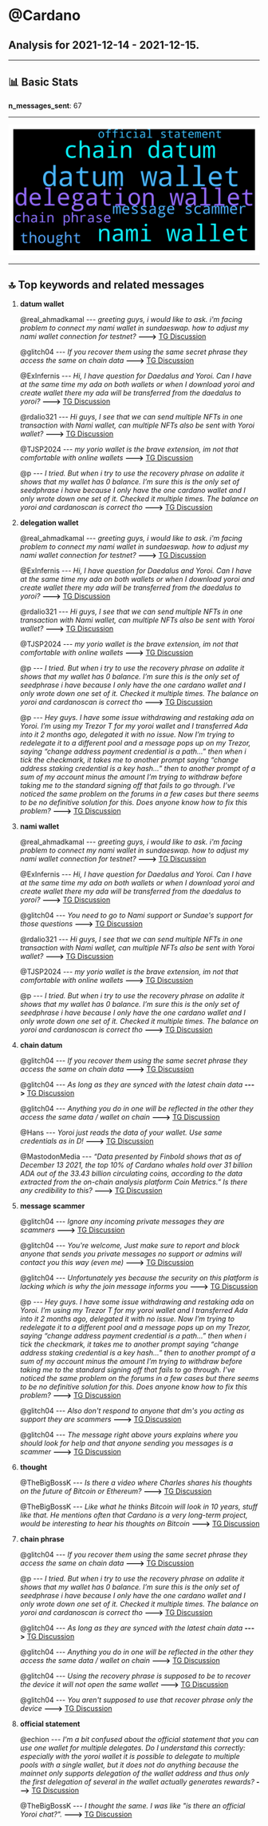 # **@Cardano**
 ## Analysis for **2021-12-14** - **2021-12-15**.

---

## 📊 **Basic Stats**

**n_messages_sent**: 67

---
![wordcloud](Cardano_1Days_wordcloud.png)

---


## 🔝 **Top keywords and related messages**

1. **datum wallet**

    @real_ahmadkamal --- *greeting guys, i would like to ask. i'm facing problem to connect my nami wallet in sundaeswap. how to adjust my nami wallet connection for testnet?* **--->** [TG Discussion](https://t.me/Cardano/759035)

    @glitch04 --- *If you recover them using the same secret phrase they access the same on chain data* **--->** [TG Discussion](https://t.me/Cardano/759104)

    @ExInfernis --- *Hi, I have question for Daedalus and Yoroi. Can I have at the same time my ada on both wallets or when I download yoroi and create wallet there my ada will be transferred from the daedalus to yoroi?* **--->** [TG Discussion](https://t.me/Cardano/759102)

    @rdalio321 --- *Hi guys, I see that we can send multiple NFTs in one transaction with Nami wallet, can multiple NFTs also be sent with Yoroi wallet?* **--->** [TG Discussion](https://t.me/Cardano/758847)

    @TJSP2024 --- *my yorio wallet is the brave extension, im not that comfortable with online wallets* **--->** [TG Discussion](https://t.me/Cardano/758484)

    @p --- *I tried. But when i try to use the recovery phrase on adalite it shows that my wallet has 0 balance. I’m sure this is the only set of seedphrase i have because I only have the one cardano wallet and I only wrote down one set of it. Checked it multiple times. The balance on yoroi and cardanoscan is correct tho* **--->** [TG Discussion](https://t.me/Cardano/758603)

2. **delegation wallet**

    @real_ahmadkamal --- *greeting guys, i would like to ask. i'm facing problem to connect my nami wallet in sundaeswap. how to adjust my nami wallet connection for testnet?* **--->** [TG Discussion](https://t.me/Cardano/759035)

    @ExInfernis --- *Hi, I have question for Daedalus and Yoroi. Can I have at the same time my ada on both wallets or when I download yoroi and create wallet there my ada will be transferred from the daedalus to yoroi?* **--->** [TG Discussion](https://t.me/Cardano/759102)

    @rdalio321 --- *Hi guys, I see that we can send multiple NFTs in one transaction with Nami wallet, can multiple NFTs also be sent with Yoroi wallet?* **--->** [TG Discussion](https://t.me/Cardano/758847)

    @TJSP2024 --- *my yorio wallet is the brave extension, im not that comfortable with online wallets* **--->** [TG Discussion](https://t.me/Cardano/758484)

    @p --- *I tried. But when i try to use the recovery phrase on adalite it shows that my wallet has 0 balance. I’m sure this is the only set of seedphrase i have because I only have the one cardano wallet and I only wrote down one set of it. Checked it multiple times. The balance on yoroi and cardanoscan is correct tho* **--->** [TG Discussion](https://t.me/Cardano/758603)

    @p --- *Hey guys. I have some issue withdrawing and restaking ada on Yoroi. I’m using my Trezor T for my yoroi wallet and I transferred Ada into it 2 months ago, delegated it with no issue. Now I’m trying to redelegate it to a different pool and a message pops up on my Trezor, saying “change address payment credential is a path…” then when i tick the checkmark, it takes me to another prompt saying “change address staking credential is a key hash…” then to another prompt of a sum of my account minus the amount I’m trying to withdraw before taking me to the standard signing off that fails to go through. I’ve noticed the same problem on the forums in a few cases but there seems to be no definitive solution for this. Does anyone know how to fix this problem?* **--->** [TG Discussion](https://t.me/Cardano/758585)

3. **nami wallet**

    @real_ahmadkamal --- *greeting guys, i would like to ask. i'm facing problem to connect my nami wallet in sundaeswap. how to adjust my nami wallet connection for testnet?* **--->** [TG Discussion](https://t.me/Cardano/759035)

    @ExInfernis --- *Hi, I have question for Daedalus and Yoroi. Can I have at the same time my ada on both wallets or when I download yoroi and create wallet there my ada will be transferred from the daedalus to yoroi?* **--->** [TG Discussion](https://t.me/Cardano/759102)

    @glitch04 --- *You need to go to Nami support or Sundae's support for those questions* **--->** [TG Discussion](https://t.me/Cardano/759043)

    @rdalio321 --- *Hi guys, I see that we can send multiple NFTs in one transaction with Nami wallet, can multiple NFTs also be sent with Yoroi wallet?* **--->** [TG Discussion](https://t.me/Cardano/758847)

    @TJSP2024 --- *my yorio wallet is the brave extension, im not that comfortable with online wallets* **--->** [TG Discussion](https://t.me/Cardano/758484)

    @p --- *I tried. But when i try to use the recovery phrase on adalite it shows that my wallet has 0 balance. I’m sure this is the only set of seedphrase i have because I only have the one cardano wallet and I only wrote down one set of it. Checked it multiple times. The balance on yoroi and cardanoscan is correct tho* **--->** [TG Discussion](https://t.me/Cardano/758603)

4. **chain datum**

    @glitch04 --- *If you recover them using the same secret phrase they access the same on chain data* **--->** [TG Discussion](https://t.me/Cardano/759104)

    @glitch04 --- *As long as they are synced with the latest chain data* **--->** [TG Discussion](https://t.me/Cardano/759109)

    @glitch04 --- *Anything you do in one will be reflected in the other they access the same data / wallet on chain* **--->** [TG Discussion](https://t.me/Cardano/759108)

    @Hans --- *Yoroi just reads the data of your wallet. Use same credentials as in D!* **--->** [TG Discussion](https://t.me/Cardano/758489)

    @MastodonMedia --- *“Data presented by Finbold shows that as of December 13 2021, the top 10% of Cardano whales hold over 31 billion ADA out of the 33.43 billion circulating coins, according to the data extracted from the on-chain analysis platform Coin Metrics.”  Is there any credibility to this?* **--->** [TG Discussion](https://t.me/Cardano/758752)

5. **message scammer**

    @glitch04 --- *Ignore any incoming private messages they are scammers* **--->** [TG Discussion](https://t.me/Cardano/759161)

    @glitch04 --- *You're welcome, Just make sure to report and block anyone that sends you private messages no support or admins will contact you this way (even me)* **--->** [TG Discussion](https://t.me/Cardano/759114)

    @glitch04 --- *Unfortunately yes because the security on this platform is lacking which is why the join message informs you* **--->** [TG Discussion](https://t.me/Cardano/758692)

    @p --- *Hey guys. I have some issue withdrawing and restaking ada on Yoroi. I’m using my Trezor T for my yoroi wallet and I transferred Ada into it 2 months ago, delegated it with no issue. Now I’m trying to redelegate it to a different pool and a message pops up on my Trezor, saying “change address payment credential is a path…” then when i tick the checkmark, it takes me to another prompt saying “change address staking credential is a key hash…” then to another prompt of a sum of my account minus the amount I’m trying to withdraw before taking me to the standard signing off that fails to go through. I’ve noticed the same problem on the forums in a few cases but there seems to be no definitive solution for this. Does anyone know how to fix this problem?* **--->** [TG Discussion](https://t.me/Cardano/758585)

    @glitch04 --- *Also don't respond to anyone that dm's you acting as support they are scammers* **--->** [TG Discussion](https://t.me/Cardano/759105)

    @glitch04 --- *The message right above yours explains where you should look for help and that anyone sending you messages is a scammer* **--->** [TG Discussion](https://t.me/Cardano/759042)

6. **thought**

    @TheBigBossK --- *Is there a video where Charles shares his thoughts on the future of Bitcoin or Ethereum?* **--->** [TG Discussion](https://t.me/Cardano/759058)

    @TheBigBossK --- *Like what he thinks Bitcoin will look in 10 years, stuff like that. He mentions often that Cardano is a very long-term project, would be interesting to hear his thoughts on Bitcoin* **--->** [TG Discussion](https://t.me/Cardano/759085)

7. **chain phrase**

    @glitch04 --- *If you recover them using the same secret phrase they access the same on chain data* **--->** [TG Discussion](https://t.me/Cardano/759104)

    @p --- *I tried. But when i try to use the recovery phrase on adalite it shows that my wallet has 0 balance. I’m sure this is the only set of seedphrase i have because I only have the one cardano wallet and I only wrote down one set of it. Checked it multiple times. The balance on yoroi and cardanoscan is correct tho* **--->** [TG Discussion](https://t.me/Cardano/758603)

    @glitch04 --- *As long as they are synced with the latest chain data* **--->** [TG Discussion](https://t.me/Cardano/759109)

    @glitch04 --- *Anything you do in one will be reflected in the other they access the same data / wallet on chain* **--->** [TG Discussion](https://t.me/Cardano/759108)

    @glitch04 --- *Using the recovery phrase is supposed to be to recover the device it will not open the same wallet* **--->** [TG Discussion](https://t.me/Cardano/758612)

    @glitch04 --- *You aren't supposed to use that recover phrase only the device* **--->** [TG Discussion](https://t.me/Cardano/758610)

8. **official statement**

    @echion --- *I'm a bit confused about the official statement that you can use one wallet for multiple delegates. Do I understand this correctly: especially with the yoroi wallet it is possible to delegate to multiple pools with a single wallet, but it does not do anything because the mainnet only supports delegation of the wallet address and thus only the first delegation of several in the wallet actually generates rewards?* **--->** [TG Discussion](https://t.me/Cardano/759212)

    @TheBigBossK --- *I thought the same. I was like "is there an official Yoroi chat?".* **--->** [TG Discussion](https://t.me/Cardano/759083)

